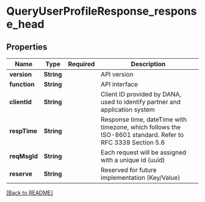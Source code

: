 # QueryUserProfileResponse_response_head
## Properties

| Name | Type | Required | Description |
| ------------- | ------------- | ------------- | ------------- |
| **version** | **String** |  | API version |
| **function** | **String** |  | API interface |
| **clientId** | **String** |  | Client ID provided by DANA, used to identify partner and application system |
| **respTime** | **String** |  | Response time, dateTime with timezone, which follows the ISO-8601 standard. Refer to RFC 3339 Section 5.6 |
| **reqMsgId** | **String** |  | Each request will be assigned with a unique id (uuid) |
| **reserve** | **String** |  | Reserved for future implementation (Key/Value) |

[[Back to README]](../../../../README.md)
